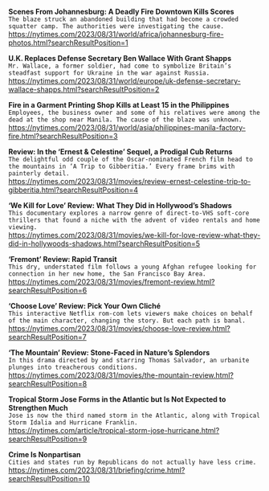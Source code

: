**Scenes From Johannesburg: A Deadly Fire Downtown Kills Scores**\
`The blaze struck an abandoned building that had become a crowded squatter camp. The authorities were investigating the cause.`\
https://nytimes.com/2023/08/31/world/africa/johannesburg-fire-photos.html?searchResultPosition=1

**U.K. Replaces Defense Secretary Ben Wallace With Grant Shapps**\
`Mr. Wallace, a former soldier, had come to symbolize Britain’s steadfast support for Ukraine in the war against Russia.`\
https://nytimes.com/2023/08/31/world/europe/uk-defense-secretary-wallace-shapps.html?searchResultPosition=2

**Fire in a Garment Printing Shop Kills at Least 15 in the Philippines**\
`Employees, the business owner and some of his relatives were among the dead at the shop near Manila. The cause of the blaze was unknown.`\
https://nytimes.com/2023/08/31/world/asia/philippines-manila-factory-fire.html?searchResultPosition=3

**Review: In the ‘Ernest & Celestine’ Sequel, a Prodigal Cub Returns**\
`The delightful odd couple of the Oscar-nominated French film head to the mountains in ‘A Trip to Gibberitia.’ Every frame brims with painterly detail.`\
https://nytimes.com/2023/08/31/movies/review-ernest-celestine-trip-to-gibberitia.html?searchResultPosition=4

**‘We Kill for Love’ Review: What They Did in Hollywood’s Shadows**\
`This documentary explores a narrow genre of direct-to-VHS soft-core thrillers that found a niche with the advent of video rentals and home viewing.`\
https://nytimes.com/2023/08/31/movies/we-kill-for-love-review-what-they-did-in-hollywoods-shadows.html?searchResultPosition=5

**‘Fremont’ Review: Rapid Transit**\
`This dry, understated film follows a young Afghan refugee looking for connection in her new home, the San Francisco Bay Area.`\
https://nytimes.com/2023/08/31/movies/fremont-review.html?searchResultPosition=6

**‘Choose Love’ Review: Pick Your Own Cliché**\
`This interactive Netflix rom-com lets viewers make choices on behalf of the main character, changing the story. But each path is banal.`\
https://nytimes.com/2023/08/31/movies/choose-love-review.html?searchResultPosition=7

**‘The Mountain’ Review: Stone-Faced in Nature’s Splendors**\
`In this drama directed by and starring Thomas Salvador, an urbanite plunges into treacherous conditions.`\
https://nytimes.com/2023/08/31/movies/the-mountain-review.html?searchResultPosition=8

**Tropical Storm Jose Forms in the Atlantic but Is Not Expected to Strengthen Much**\
`Jose is now the third named storm in the Atlantic, along with Tropical Storm Idalia and Hurricane Franklin.`\
https://nytimes.com/article/tropical-storm-jose-hurricane.html?searchResultPosition=9

**Crime Is Nonpartisan**\
`Cities and states run by Republicans do not actually have less crime.`\
https://nytimes.com/2023/08/31/briefing/crime.html?searchResultPosition=10

